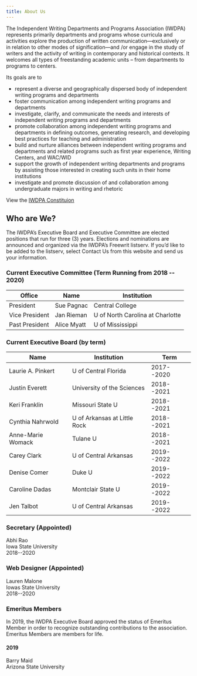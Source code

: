 ```yaml
---
title: About Us 
---
```

The Independent Writing Departments and Programs Association (IWDPA) represents primarily departments and programs whose curricula and activities explore the production of written communication—exclusively or in relation to other modes of signification—and /or engage in the study of writers and the activity of writing in contemporary and historical contexts. It welcomes all types of freestanding academic units – from departments to programs to centers.

Its goals are to

* represent a diverse and geographically dispersed body of independent writing programs and departments
* foster communication among independent writing programs and departments
* investigate, clarify, and communicate the needs and interests of independent writing programs and departments
* promote collaboration among independent writing programs and departments in defining outcomes, generating research, and developing best practices for teaching and administration
* build and nurture alliances between independent writing programs and departments and related programs such as first year experience, Writing Centers, and WAC/WID
* support the growth of independent writing departments and programs by assisting those interested in creating such units in their home institutions
* investigate and promote discussion of and collaboration among undergraduate majors in writing and rhetoric

View the [IWDPA Constituion](images/constitution.pdf) 

## Who are We?
The IWDPA’s Executive Board and Executive Committee are elected positions that run for three (3) years. Elections and nominations are announced and organized via the IWDPA’s Freewrit listserv. If you’d like to be added to the listserv, select Contact Us from this website and send us your information.

### Current Executive Committee (Term Running from 2018 -- 2020)

| Office         | Name        | Institution                      |
|----------------|-------------|----------------------------------|
| President      | Sue Pagnac  | Central College                  |
| Vice President | Jan Rieman  | U of North Carolina at Charlotte |
| Past President | Alice Myatt | U of Mississippi                 |


### Current Executive Board (by term) 

| Name               | Institution                  | Term       |
|--------------------|------------------------------|------------|
| Laurie A. Pinkert  | U of Central Florida         | 2017\--2020 |
| Justin Everett     | University of the Sciences   | 2018\--2021 |
| Keri Franklin      | Missouri State U             | 2018\--2021 |
| Cynthia Nahrwold   | U of Arkansas at Little Rock | 2018\--2021 |
| Anne-Marie Womack  | Tulane U                     | 2018\--2021 |
| Carey Clark        | U of Central Arkansas        | 2019\--2022 |
| Denise Comer       | Duke U                       | 2019\--2022 |
| Caroline Dadas     | Montclair State U            | 2019\--2022 |
| Jen Talbot         | U of Central Arkansas        | 2019\--2022 |

### Secretary (Appointed)
Abhi Rao  	
Iowa State University  			
2018--2020

### Web Designer (Appointed)
Lauren Malone  
Iowas State University  			
2018--2020

### Emeritus Members
In 2019, the IWDPA Executive Board approved the status of Emeritus Member in order to recognize outstanding contributions to the association. Emeritus Members are members for life.

#### 2019
Barry Maid  
Arizona State University	



